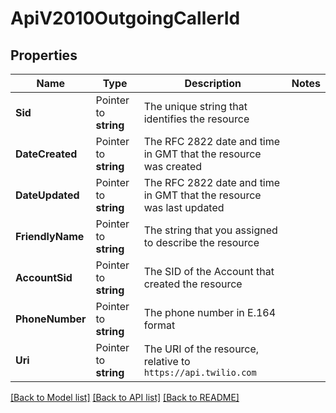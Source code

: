 # ApiV2010OutgoingCallerId

## Properties

Name | Type | Description | Notes
------------ | ------------- | ------------- | -------------
**Sid** | Pointer to **string** | The unique string that identifies the resource |
**DateCreated** | Pointer to **string** | The RFC 2822 date and time in GMT that the resource was created |
**DateUpdated** | Pointer to **string** | The RFC 2822 date and time in GMT that the resource was last updated |
**FriendlyName** | Pointer to **string** | The string that you assigned to describe the resource |
**AccountSid** | Pointer to **string** | The SID of the Account that created the resource |
**PhoneNumber** | Pointer to **string** | The phone number in E.164 format |
**Uri** | Pointer to **string** | The URI of the resource, relative to `https://api.twilio.com` |

[[Back to Model list]](../README.md#documentation-for-models) [[Back to API list]](../README.md#documentation-for-api-endpoints) [[Back to README]](../README.md)


